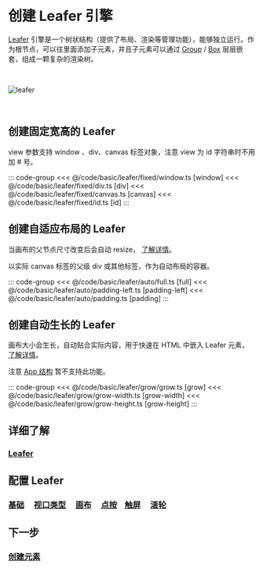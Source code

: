 # 创建 Leafer 引擎

[Leafer](/reference/display/Leafer.md) 引擎是一个树状结构（提供了布局、渲染等管理功能），能够独立运行。作为根节点，可以往里面添加子元素，并且子元素可以通过 [Group](/reference/display/Group.md) / [Box](/reference/display/Box.md) 层层嵌套，组成一颗复杂的渲染树。

<br/>

![leafer](/svg/leafer.svg)

<br/>

## 创建固定宽高的 Leafer

view 参数支持 window 、div、canvas 标签对象，注意 view 为 id 字符串时不用加 # 号。

::: code-group
<<< @/code/basic/leafer/fixed/window.ts [window]
<<< @/code/basic/leafer/fixed/div.ts [div]
<<< @/code/basic/leafer/fixed/canvas.ts [canvas]
<<< @/code/basic/leafer/fixed/id.ts [id]
:::

## 创建自适应布局的 Leafer

当画布的父节点尺寸改变后会自动 resize， [了解详情](/reference/config/app/canvas.md#自适应布局)。

以实际 canvas 标签的父级 div 或其他标签，作为自动布局的容器。

::: code-group
<<< @/code/basic/leafer/auto/full.ts [full]
<<< @/code/basic/leafer/auto/padding-left.ts [padding-left]
<<< @/code/basic/leafer/auto/padding.ts [padding]
:::

## 创建自动生长的 Leafer

画布大小会生长，自动贴合实际内容，用于快速在 HTML 中嵌入 Leafer 元素，[了解详情](/reference/config/app/canvas.md#自动生长)。

注意 [App 结构](/guide/advanced/app.md) 暂不支持此功能。

::: code-group
<<< @/code/basic/leafer/grow/grow.ts [grow]
<<< @/code/basic/leafer/grow/grow-width.ts [grow-width]
<<< @/code/basic/leafer/grow/grow-height.ts [grow-height]
:::

## 详细了解

### [Leafer](/reference/display/Leafer.md)

## 配置 Leafer

### [基础](/reference/config/app/base.md) &nbsp; &nbsp; [视口类型](/reference/config/app/type.md) &nbsp; &nbsp; [画布](/reference/config/app/canvas.md) &nbsp; &nbsp; [点按](/reference/config/app/pointer.md) &nbsp; &nbsp;[触屏](/reference/config/app/touch.md) &nbsp; &nbsp; [滚轮](/reference/config/app/wheel.md)

## 下一步

### [创建元素](/guide/basic/display.md)
